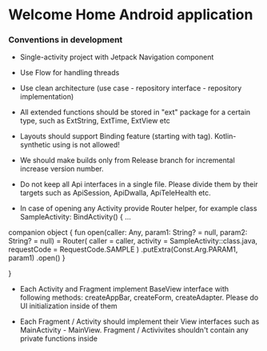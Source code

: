 # Welcome Home Android application


### Conventions in development

- Single-activity project with Jetpack Navigation component

- Use Flow for handling threads

- Use clean architecture (use case - repository interface - repository implementation)

- All extended functions should be stored in "ext" package for a certain type, such as ExtString, ExtTime, ExtView etc

- Layouts should support Binding feature (starting with <layout> tag). Kotlin-synthetic using is not allowed!

- We should make builds only from Release branch for incremental increase version number. 
  
- Do not keep all Api interfaces in a single file. Please divide them by their targets such as ApiSession, ApiDwalla, ApiTeleHealth etc.

- In case of opening any Activity provide Router helper, for example
class SampleActivity: BindActivity() {
...

companion object {
        fun open(caller: Any, param1: String? = null, param2: String? = null) =
            Router(
                caller = caller,
                activity = SampleActivity::class.java,
                requestCode = RequestCode.SAMPLE
            )
                .putExtra(Const.Arg.PARAM1, param1)
                .open()
    }

}

- Each Activity and Fragment implement BaseView interface with following methods: createAppBar, createForm, createAdapter. Please do UI initialization inside of them

- Each Fragment / Activity should implement their View interfaces such as MainActivity - MainView. Fragment / Activivites shouldn't contain any private functions inside